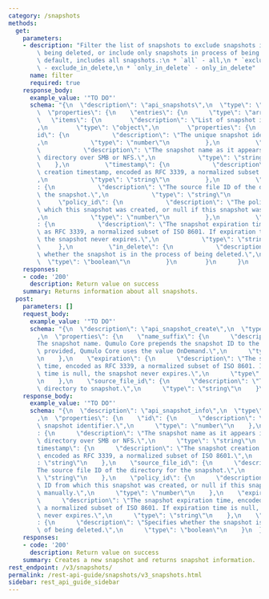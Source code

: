 ```yaml
---
category: /snapshots
methods:
  get:
    parameters:
    - description: "Filter the list of snapshots to exclude snapshots in process of\
        \ being deleted, or include only snapshots in process of being deleted. By\
        \ default, includes all snapshots.:\n * `all` - all,\n * `exclude_in_delete`\
        \ - exclude_in_delete,\n * `only_in_delete` - only_in_delete"
      name: filter
      required: true
    response_body:
      example_value: '"TO DO"'
      schema: "{\n  \"description\": \"api_snapshots\",\n  \"type\": \"object\",\n\
        \  \"properties\": {\n    \"entries\": {\n      \"type\": \"array\",\n   \
        \   \"items\": {\n        \"description\": \"List of snapshot information\"\
        ,\n        \"type\": \"object\",\n        \"properties\": {\n          \"\
        id\": {\n            \"description\": \"The unique snapshot identifier.\"\
        ,\n            \"type\": \"number\"\n          },\n          \"name\": {\n\
        \            \"description\": \"The snapshot name as it appears in the .snapshot\
        \ directory over SMB or NFS.\",\n            \"type\": \"string\"\n      \
        \    },\n          \"timestamp\": {\n            \"description\": \"The snapshot\
        \ creation timestamp, encoded as RFC 3339, a normalized subset of ISO 8601.\"\
        ,\n            \"type\": \"string\"\n          },\n          \"source_file_id\"\
        : {\n            \"description\": \"The source file ID of the directory for\
        \ the snapshot.\",\n            \"type\": \"string\"\n          },\n     \
        \     \"policy_id\": {\n            \"description\": \"The policy ID from\
        \ which this snapshot was created, or null if this snapshot was created manually.\"\
        ,\n            \"type\": \"number\"\n          },\n          \"expiration\"\
        : {\n            \"description\": \"The snapshot expiration time, encoded\
        \ as RFC 3339, a normalized subset of ISO 8601. If expiration time is null,\
        \ the snapshot never expires.\",\n            \"type\": \"string\"\n     \
        \     },\n          \"in_delete\": {\n            \"description\": \"Specifies\
        \ whether the snapshot is in the process of being deleted.\",\n          \
        \  \"type\": \"boolean\"\n          }\n        }\n      }\n    }\n  }\n}"
    responses:
    - code: '200'
      description: Return value on success
    summary: Returns information about all snapshots.
  post:
    parameters: []
    request_body:
      example_value: '"TO DO"'
      schema: "{\n  \"description\": \"api_snapshot_create\",\n  \"type\": \"object\"\
        ,\n  \"properties\": {\n    \"name_suffix\": {\n      \"description\": \"\
        The snapshot name. Qumulo Core prepends the snapshot ID to the name. If not\
        \ provided, Qumulo Core uses the value OnDemand.\",\n      \"type\": \"string\"\
        \n    },\n    \"expiration\": {\n      \"description\": \"The snapshot expiration\
        \ time, encoded as RFC 3339, a normalized subset of ISO 8601. If expiration\
        \ time is null, the snapshot never expires.\",\n      \"type\": \"string\"\
        \n    },\n    \"source_file_id\": {\n      \"description\": \"The ID of the\
        \ directory to snapshot.\",\n      \"type\": \"string\"\n    }\n  }\n}"
    response_body:
      example_value: '"TO DO"'
      schema: "{\n  \"description\": \"api_snapshot_info\",\n  \"type\": \"object\"\
        ,\n  \"properties\": {\n    \"id\": {\n      \"description\": \"The unique\
        \ snapshot identifier.\",\n      \"type\": \"number\"\n    },\n    \"name\"\
        : {\n      \"description\": \"The snapshot name as it appears in the .snapshot\
        \ directory over SMB or NFS.\",\n      \"type\": \"string\"\n    },\n    \"\
        timestamp\": {\n      \"description\": \"The snapshot creation timestamp,\
        \ encoded as RFC 3339, a normalized subset of ISO 8601.\",\n      \"type\"\
        : \"string\"\n    },\n    \"source_file_id\": {\n      \"description\": \"\
        The source file ID of the directory for the snapshot.\",\n      \"type\":\
        \ \"string\"\n    },\n    \"policy_id\": {\n      \"description\": \"The policy\
        \ ID from which this snapshot was created, or null if this snapshot was created\
        \ manually.\",\n      \"type\": \"number\"\n    },\n    \"expiration\": {\n\
        \      \"description\": \"The snapshot expiration time, encoded as RFC 3339,\
        \ a normalized subset of ISO 8601. If expiration time is null, the snapshot\
        \ never expires.\",\n      \"type\": \"string\"\n    },\n    \"in_delete\"\
        : {\n      \"description\": \"Specifies whether the snapshot is in the process\
        \ of being deleted.\",\n      \"type\": \"boolean\"\n    }\n  }\n}"
    responses:
    - code: '200'
      description: Return value on success
    summary: Creates a new snapshot and returns snapshot information.
rest_endpoint: /v3/snapshots/
permalink: /rest-api-guide/snapshots/v3_snapshots.html
sidebar: rest_api_guide_sidebar
---
```

